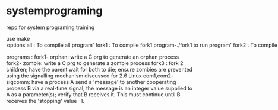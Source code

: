 # systemprograming 

repo for system programing training 


use
make <option>
options
    all   	  : To compile all program'
		fork1    : To compile fork1 program-./fork1 to run program'
		fork2    : To compile fork1 program-./fork2 to run program'
		fork3    : To compile fork1 program-./fork3 to run program'
		com1     : To compile com1 program-./com1 to run program'
		com2     : To compile com2 progrm-./com2 to run program'
		clean    : cleanup - remove all the binaries'

programs :
fork1- orphan: write a C prg to generate an orphan process
fork2- zombie: write a C prg to generate a zombie process
fork3 : fork 2 children; have the parent wait for both to die; ensure zombies are prevented using the signalling mechanism discussed for 2.6 Linux
com1,com2- sigcomm: have a process A send a 'message' to another cooperating process B via a real-time signal; the message is an integer value supplied to A as a parameter(s); verify that B receives it. This must continue until B receives the 'stopping' value -1.
